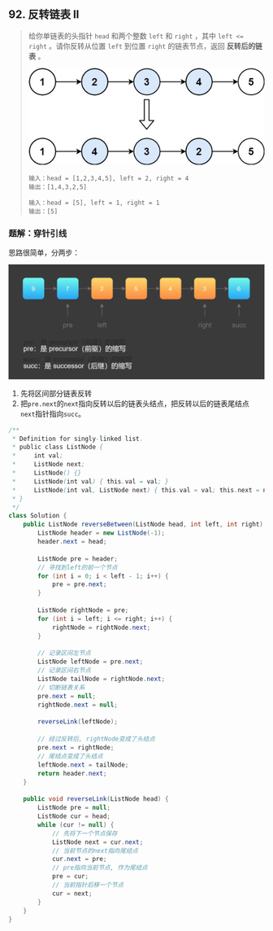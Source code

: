 ## 92. 反转链表 II

> 给你单链表的头指针 `head` 和两个整数 `left` 和 `right` ，其中 `left <= right` 。请你反转从位置 `left` 到位置 `right` 的链表节点，返回 **反转后的链表** 。
>
> ![img](./assets/rev2ex2.jpg)
>
> ```
> 输入：head = [1,2,3,4,5], left = 2, right = 4
> 输出：[1,4,3,2,5]
> ```
>
> ```
> 输入：head = [5], left = 1, right = 1
> 输出：[5]
> ```

### 题解：穿针引线

思路很简单，分两步：

<img src="./assets/image-20230328124651700.png" alt="image-20230328124651700" style="zoom:50%;" />

1. 先将区间部分链表反转
2. 把`pre.next`的`next`指向反转以后的链表头结点，把反转以后的链表尾结点 `next`指针指向`succ`。

```java
/**
 * Definition for singly-linked list.
 * public class ListNode {
 *     int val;
 *     ListNode next;
 *     ListNode() {}
 *     ListNode(int val) { this.val = val; }
 *     ListNode(int val, ListNode next) { this.val = val; this.next = next; }
 * }
 */
class Solution {
    public ListNode reverseBetween(ListNode head, int left, int right) {
        ListNode header = new ListNode(-1);
        header.next = head;
        
        ListNode pre = header;
        // 寻找到left的前一个节点
        for (int i = 0; i < left - 1; i++) {
            pre = pre.next;
        }
        
        ListNode rightNode = pre;
        for (int i = left; i <= right; i++) {
            rightNode = rightNode.next;
        }
        
        // 记录区间左节点
        ListNode leftNode = pre.next;
        // 记录区间右节点
        ListNode tailNode = rightNode.next;
        // 切断链表关系
        pre.next = null;
        rightNode.next = null;
        
        reverseLink(leftNode);
        
        // 经过反转后, rightNode变成了头结点
        pre.next = rightNode;
        // 尾结点变成了头结点
        leftNode.next = tailNode;
        return header.next;
    }
    
    public void reverseLink(ListNode head) {
        ListNode pre = null;
        ListNode cur = head;
        while (cur != null) {
            // 先将下一个节点保存
            ListNode next = cur.next;
            // 当前节点的next指向尾结点
            cur.next = pre;
            // pre指向当前节点, 作为尾结点
            pre = cur;
            // 当前指针后移一个节点
            cur = next;
        }
    }
}
```

